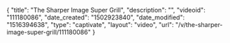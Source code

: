{
    "title": "The Sharper Image Super Grill",
    "description": "",
    "videoid": "111180086",
    "date_created": "1502923840",
    "date_modified": "1516394638",
    "type": "captivate",
    "layout": "video",
    "url": "\/v\/the-sharper-image-super-grill\/111180086"
}